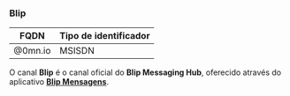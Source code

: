 ### Blip
| FQDN                     | Tipo de identificador       | 
|--------------------------|-----------------------------|
| @0mn.io                  | MSISDN                      |

O canal **Blip** é o canal oficial do **Blip Messaging Hub**, oferecido através do aplicativo [**Blip Mensagens**](https://play.google.com/store/apps/details?id=net.take.omni&hl=pt_BR).
